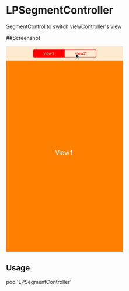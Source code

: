 # LPSegmentController
SegmentControl to switch viewController's view

##Screenshot

<img src="Screenshot/screenshot.gif" width=320>

## Usage

pod 'LPSegmentController'
